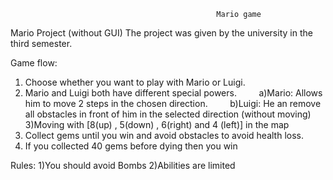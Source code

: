 
                                                  Mario game



Mario Project (without GUI) The project was given by the university in the third semester.

Game flow:
1) Choose whether you want to play with Mario or Luigi.
2) Mario and Luigi both have different special powers.
        a)Mario: Allows him to move 2 steps in the chosen direction.
        b)Luigi: He an remove all obstacles in front of him in the selected direction (without moving)
3)Moving with [8(up) , 5(down) , 6(right) and 4 (left)] in the map
4) Collect gems until you win and avoid obstacles to avoid health loss.
5) If you collected 40 gems before dying then you win 


Rules:
1)You should avoid Bombs
2)Abilities are limited
